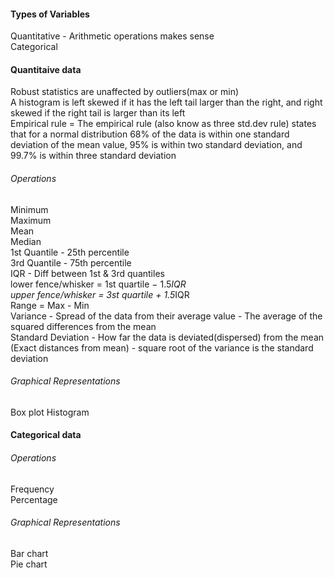 #### Types of Variables
Quantitative - Arithmetic operations makes sense <br/>
Categorical   <br/>

#### Quantitaive data
Robust statistics are unaffected by outliers(max or min) <br/>
A histogram is left skewed if it has the left tail larger than the right, and right skewed if the right tail is larger than its left <br/>
Empirical rule = The empirical rule (also know as three std.dev rule) states that for a normal distribution 68% of the data is within one standard deviation of the mean value, 95% is within two standard deviation, and 99.7% is within three standard deviation <br/>

###### Operations
Minimum <br/>
Maximum <br/>
Mean <br/>
Median <br/>
1st Quantile - 25th percentile <br/>
3rd Quantile - 75th percentile <br/>
IQR - Diff between 1st & 3rd quantiles <br/>
lower fence/whisker = 1st quartile − 1.5*IQR <br/>
upper fence/whisker = 3st quartile + 1.5*IQR <br/>
Range = Max - Min <br/>
Variance - Spread of the data from their average value - The average of the squared differences from the mean <br/>
Standard Deviation - How far the data is deviated(dispersed) from the mean (Exact distances from mean) - square root of the variance is the standard deviation <br/>

###### Graphical Representations
Box plot
Histogram


#### Categorical data

###### Operations
Frequency  <br/>
Percentage  <br/>

###### Graphical Representations
Bar chart <br/>
Pie chart <br/>






 <br/>
&nbsp; 
